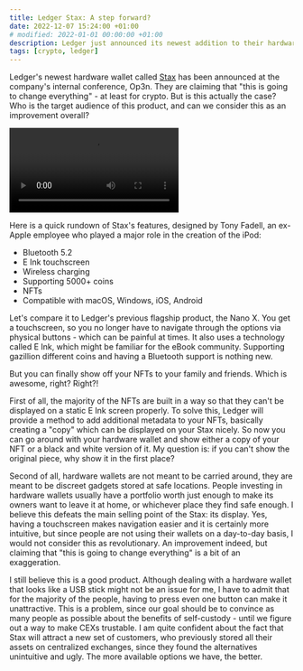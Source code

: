 ```yaml
---
title: Ledger Stax: A step forward?
date: 2022-12-07 15:24:00 +01:00
# modified: 2022-01-01 00:00:00 +01:00
description: Ledger just announced its newest addition to their hardware wallet lineup called Stax. Can we consider this as an imporvement and does it provide any additional value to the crypto owners?
tags: [crypto, ledger]
---
```


Ledger's newest hardware wallet called [Stax](https://shop.ledger.com/pages/ledger-stax) has been announced at the company's internal conference, Op3n.  They are claiming that "this is going to change everything" - at least for crypto. But is this actually the case? Who is the target audience of this product, and can we consider this as an improvement overall?


![](./stax-video.mp4)


Here is a quick rundown of Stax's features, designed by Tony Fadell, an ex-Apple employee who played a major role in the creation of the iPod:

- Bluetooth 5.2
- E Ink touchscreen
- Wireless charging
- Supporting 5000+ coins
- NFTs
- Compatible with macOS, Windows, iOS, Android

Let's compare it to Ledger's previous flagship product, the Nano X. You get a touchscreen, so you no longer have to navigate through the options via physical buttons - which can be painful at times. It also uses a technology called E Ink, which might be familiar for the eBook community. Supporting gazillion different coins and having a Bluetooth support is nothing new.

But you can finally show off your NFTs to your family and friends. Which is awesome, right? Right?! 

First of all, the majority of the NFTs are built in a way so that they can't be displayed on a static E Ink screen properly. To solve this, Ledger will provide a method to add additional metadata to your NFTs, basically creating a "copy" which can be displayed on your Stax nicely. So now you can go around with your hardware wallet and show either a copy of your NFT or a black and white version of it. My question is: if you can't show the original piece, why show it in the first place?

Second of all, hardware wallets are not meant to be carried around, they are meant to be discreet gadgets stored at safe locations. People investing in hardware wallets usually have a portfolio worth just enough to make its owners want to leave it at home, or whichever place they find safe enough. I believe this defeats the main selling point of the Stax: its display. Yes, having a touchscreen makes navigation easier and it is certainly more intuitive, but since people are not using their wallets on a day-to-day basis, I would not consider this as revolutionary. An improvement indeed, but claiming that "this is going to change everything" is a bit of an exaggeration.

I still believe this is a good product. Although dealing with a hardware wallet that looks like a USB stick might not be an issue for me, I have to admit that for the majority of the people, having to press even one button can make it unattractive. This is a problem, since our goal should be to convince as many people as possible about the benefits of self-custody - until we figure out a way to make CEXs trustable. I am quite confident about the fact that Stax will attract a new set of customers, who previously stored all their assets on centralized exchanges, since they found the alternatives unintuitive and ugly. The more available options we have, the better.


